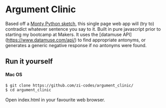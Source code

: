 # Argument Clinic

Based off a [Monty Python sketch](https://www.youtube.com/watch?v=ohDB5gbtaEQ), this single page web app will (try to) contradict whatever sentence you say to it. Built in pure javascript prior to starting my bootcamp at Makers. It uses the [datamuse API] (https://www.datamuse.com/api/) to find appropriate antonyms, or generates a generic negative response if no antonyms were found.

## Run it yourself

#### Mac OS
```sh
$ git clone https://github.com/zi-codes/argument_clinic/
$ cd argument_clinic
```

Open index.html in your favourite web browser.


